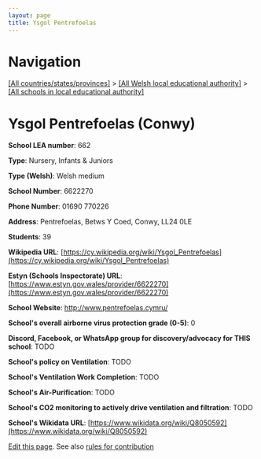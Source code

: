 ```yaml
---
layout: page
title: Ysgol Pentrefoelas
---
```

# Navigation

[[All countries/states/provinces]](../../..) > [[All Welsh local educational authority]](../..) > [[All schools in local educational authority]](..)

# Ysgol Pentrefoelas (Conwy)

**School LEA number**: 662

**Type**: Nursery, Infants & Juniors

**Type (Welsh)**: Welsh medium

**School Number**: 6622270

**Phone Number**: 01690 770226

**Address**: Pentrefoelas, Betws Y Coed, Conwy, LL24 0LE

**Students**: 39

**Wikipedia URL**: [https://cy.wikipedia.org/wiki/Ysgol_Pentrefoelas](https://cy.wikipedia.org/wiki/Ysgol_Pentrefoelas)

**Estyn (Schools Inspectorate) URL**: [https://www.estyn.gov.wales/provider/6622270](https://www.estyn.gov.wales/provider/6622270)

**School Website**: http://www.pentrefoelas.cymru/

**School's overall airborne virus protection grade (0-5)**: 0

**Discord, Facebook, or WhatsApp group for discovery/advocacy for THIS school**: TODO

**School's policy on Ventilation**: TODO

**School's Ventilation Work Completion**: TODO

**School's Air-Purification**: TODO

**School's CO2 monitoring to actively drive ventilation and filtration**: TODO

**School's Wikidata URL**: [https://www.wikidata.org/wiki/Q8050592](https://www.wikidata.org/wiki/Q8050592)




[Edit this page](https://github.com/ventilate-schools/Wales/edit/prif/./Conwy/Ysgol_Pentrefoelas.md). See also [rules for contribution](../../../contribution-rules/)